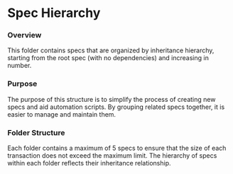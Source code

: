 # Spec Hierarchy

### Overview
This folder contains specs that are organized by inheritance hierarchy, starting from the root spec (with no dependencies) and increasing in number.

### Purpose
The purpose of this structure is to simplify the process of creating new specs and aid automation scripts. By grouping related specs together, it is easier to manage and maintain them.

### Folder Structure
Each folder contains a maximum of 5 specs to ensure that the size of each transaction does not exceed the maximum limit. The hierarchy of specs within each folder reflects their inheritance relationship.